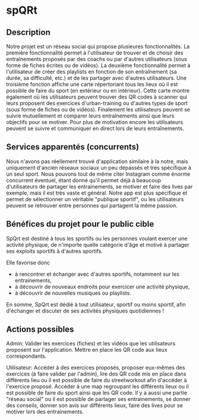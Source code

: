 # spQRt
## Description
Notre projet est un réseau social qui propose plusieures fonctionnalités. La première fonctionnalité permet à l'utilisateur de trouver et de choisir des entraînements proposés par des coachs ou par d'autres utilisateurs (sous forme de fiches écrites ou de vidéos). La deuxième fonctionnalité permet à l'utilisateur de créer des playlists en fonction de son entraînement (sa durée, sa difficulté, etc.) et de les partager avec d'autres utilisateurs. Une troisième fonction affiche une carte répertoriant tous les lieux où il est possible de faire du sport (en extérieur ou en intérieur). Cette carte montre également où les utilisateurs peuvent trouver des QR codes à scanner qui leurs proposent des exercices d'urban-training ou d'autres types de sport (sous forme de fiches ou de vidéos). Finalement les utilisateurs peuvent se suivre mutuellement et comparer leurs entraînements ainsi que leurs objectifs pour se motiver. Pour plus de motivation encore les utilisateurs peuvent se suivre et communiquer en direct lors de leurs entraînements.
## Services apparentés (concurrents)
Nous n'avons pas réellement trouvé d'application similaire à la notre, mais uniquement d'ancien réseaux sociaux un peu dépassés et très spécifique à un seul sport. Nous pouvons tout de même citer Instagram comme énorme concurrent éventuel, étant donné qu'il permet déjà à beaucoup d'utilisateurs de partager les entrainements, se motiver et faire des lives par exemple, mais il est très vaste et général. Notre app est plus spécifique et permet de sélectionner un véritable "publique sportif", ou les utilisateurs peuvent se retrouver entre personnes qui partagent la même passion.
## Bénéfices du projet pour le public cible
SpQrt est destiné à tous les sportifs ou les personnes voulant exercer une activité physique, de n'importe quelle catégorie d'âge et motivé à partager ses exploits sportifs à d'autres sportifs.

Elle favorise donc
- à rencontrer et échanger avec d'autres sportifs, notamment sur les entrainements,
- à découvrir de nouveaux endroits pour exercicer une activité physique,
- à découvrir de nouvelles musiques ou playlists.

En somme, SpQrt est dédié à tout utilisateur, sportif ou moins sportif, afin d'échanger et discuter de ses activités physiques quotidiennes !

## Actions possibles 
Admin: Valider les exercices (fiches) et les vidéos que les utilisateurs proposent sur l'application. Mettre en place les QR code aux lieux correspondants.

Utilisateur: Accéder à des exercices proposés, proposer eux-mêmes des exercices (à faire valider par l'admin), lire des QR code mis en place dans différents lieu ou il est possible de faire du streetworkout afin d'accéder à l'exercice proposé. Accéder à une map regroupant les différents lieux ou il est possible de faire du sport ainsi que les QR code. Il y a aussi une partie "réseau social" ou il est possible de partager ses entrainements, se donner des conseils, donner son avis sur différents lieux, faire des lives pour se motiver lors des entrainements.
